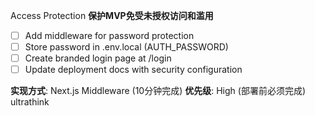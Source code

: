 Access Protection
  **保护MVP免受未授权访问和滥用**
  - [ ] Add middleware for password protection
  - [ ] Store password in .env.local (AUTH_PASSWORD)
  - [ ] Create branded login page at /login
  - [ ] Update deployment docs with security
  configuration

  **实现方式**: Next.js Middleware (10分钟完成)
  **优先级**: High (部署前必须完成) ultrathink
